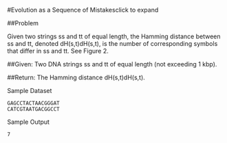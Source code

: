 #Evolution as a Sequence of Mistakesclick to expand

##Problem

Given two strings ss and tt of equal length, the Hamming distance between ss and tt, denoted dH(s,t)dH(s,t), is the number of corresponding symbols that differ in ss and tt. See Figure 2.

##Given: Two DNA strings ss and tt of equal length (not exceeding 1 kbp).

##Return: The Hamming distance dH(s,t)dH(s,t).

Sample Dataset

```
GAGCCTACTAACGGGAT
CATCGTAATGACGGCCT
```

Sample Output

`7`